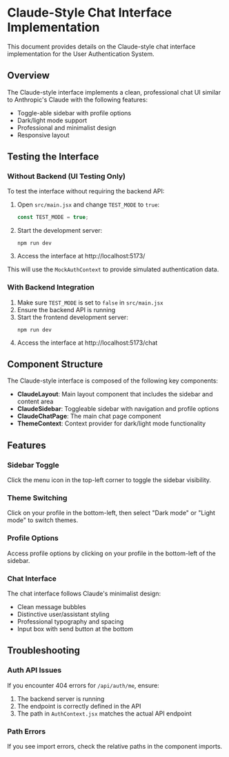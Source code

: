 # Claude-Style Chat Interface Implementation

This document provides details on the Claude-style chat interface implementation for the User Authentication System.

## Overview

The Claude-style interface implements a clean, professional chat UI similar to Anthropic's Claude with the following features:

- Toggle-able sidebar with profile options
- Dark/light mode support
- Professional and minimalist design
- Responsive layout

## Testing the Interface

### Without Backend (UI Testing Only)

To test the interface without requiring the backend API:

1. Open `src/main.jsx` and change `TEST_MODE` to `true`:
   ```jsx
   const TEST_MODE = true;
   ```

2. Start the development server:
   ```
   npm run dev
   ```

3. Access the interface at http://localhost:5173/

This will use the `MockAuthContext` to provide simulated authentication data.

### With Backend Integration

1. Make sure `TEST_MODE` is set to `false` in `src/main.jsx`
2. Ensure the backend API is running
3. Start the frontend development server:
   ```
   npm run dev
   ```
4. Access the interface at http://localhost:5173/chat

## Component Structure

The Claude-style interface is composed of the following key components:

- **ClaudeLayout**: Main layout component that includes the sidebar and content area
- **ClaudeSidebar**: Toggleable sidebar with navigation and profile options
- **ClaudeChatPage**: The main chat page component
- **ThemeContext**: Context provider for dark/light mode functionality

## Features

### Sidebar Toggle

Click the menu icon in the top-left corner to toggle the sidebar visibility.

### Theme Switching

Click on your profile in the bottom-left, then select "Dark mode" or "Light mode" to switch themes.

### Profile Options

Access profile options by clicking on your profile in the bottom-left of the sidebar.

### Chat Interface

The chat interface follows Claude's minimalist design:
- Clean message bubbles
- Distinctive user/assistant styling
- Professional typography and spacing
- Input box with send button at the bottom

## Troubleshooting

### Auth API Issues

If you encounter 404 errors for `/api/auth/me`, ensure:
1. The backend server is running
2. The endpoint is correctly defined in the API
3. The path in `AuthContext.jsx` matches the actual API endpoint

### Path Errors

If you see import errors, check the relative paths in the component imports.